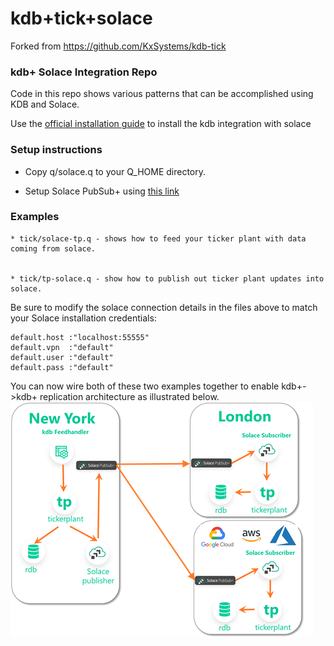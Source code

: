 # kdb+tick+solace

Forked from https://github.com/KxSystems/kdb-tick

### kdb+ Solace Integration Repo

Code in this repo shows various patterns that can be accomplished using KDB and Solace.

Use the [official installation guide](https://github.com/KxSystems/solace#installation) to install the kdb integration with solace

### Setup instructions

 * Copy q/solace.q to your Q_HOME directory.
  
 * Setup Solace PubSub+ using [this link](https://solace.com/try-it-now/)

### Examples

    * tick/solace-tp.q - shows how to feed your ticker plant with data coming from solace.     
  

    * tick/tp-solace.q - show how to publish out ticker plant updates into solace. 

Be sure to modify the solace connection details in the files above to match your Solace installation credentials:

```
default.host :"localhost:55555"
default.vpn  :"default"
default.user :"default"
default.pass :"default"
```

You can now wire both of these two examples together to enable kdb+->kdb+ replication architecture as illustrated below.
![kdbreplication](kdbreplication.png)




